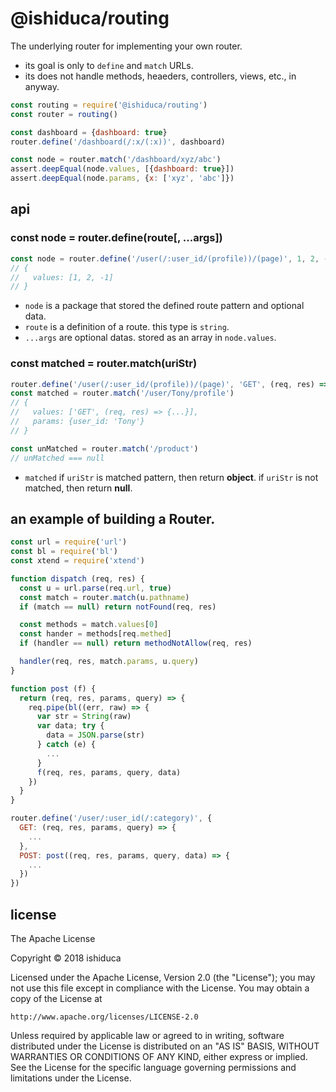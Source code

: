# @ishiduca/routing

The underlying router for implementing your own router.

- its goal is only to `define` and `match` URLs.
- its does not handle methods, heaeders, controllers, views, etc., in anyway.


```js
const routing = require('@ishiduca/routing')
const router = routing()

const dashboard = {dashboard: true}
router.define('/dashboard(/:x/(:x))', dashboard)

const node = router.match('/dashboard/xyz/abc')
assert.deepEqual(node.values, [{dashboard: true}])
assert.deepEqual(node.params, {x: ['xyz', 'abc']})
```

## api

### const node = router.define(route[, ...args])

```js
const node = router.define('/user(/:user_id/(profile))/(page)', 1, 2, -1)
// {
//   values: [1, 2, -1]
// }
```

- `node` is a package that stored the defined route pattern and optional data.
- `route` is a definition of a route. this type is `string`.
- `...args` are optional datas. stored as an array in `node.values`.


### const matched = router.match(uriStr)

```js
router.define('/user(/:user_id/(profile))/(page)', 'GET', (req, res) => {...})
const matched = router.match('/user/Tony/profile')
// {
//   values: ['GET', (req, res) => {...}],
//   params: {user_id: 'Tony'}
// }

const unMatched = router.match('/product')
// unMatched === null
```

- `matched` if `uriStr` is matched pattern, then return __object__.
            if `uriStr` is not matched, then return __null__.


## an example of building a Router.

```js
const url = require('url')
const bl = require('bl')
const xtend = require('xtend')

function dispatch (req, res) {
  const u = url.parse(req.url, true)
  const match = router.match(u.pathname)
  if (match == null) return notFound(req, res)

  const methods = match.values[0]
  const hander = methods[req.methed]
  if (handler == null) return methodNotAllow(req, res)

  handler(req, res, match.params, u.query)
}

function post (f) {
  return (req, res, params, query) => {
    req.pipe(bl((err, raw) => {
      var str = String(raw)
      var data; try {
        data = JSON.parse(str)
      } catch (e) {
        ...
      }
      f(req, res, params, query, data)
    })
  }
}
```

```js
router.define('/user/:user_id(/:category)', {
  GET: (req, res, params, query) => {
    ...
  },
  POST: post((req, res, params, query, data) => {
    ...
  })
})
```


## license

The Apache License

Copyright &copy; 2018 ishiduca

Licensed under the Apache License, Version 2.0 (the "License");
you may not use this file except in compliance with the License.
You may obtain a copy of the License at

    http://www.apache.org/licenses/LICENSE-2.0

Unless required by applicable law or agreed to in writing, software
distributed under the License is distributed on an "AS IS" BASIS,
WITHOUT WARRANTIES OR CONDITIONS OF ANY KIND, either express or implied.
See the License for the specific language governing permissions and
limitations under the License.

